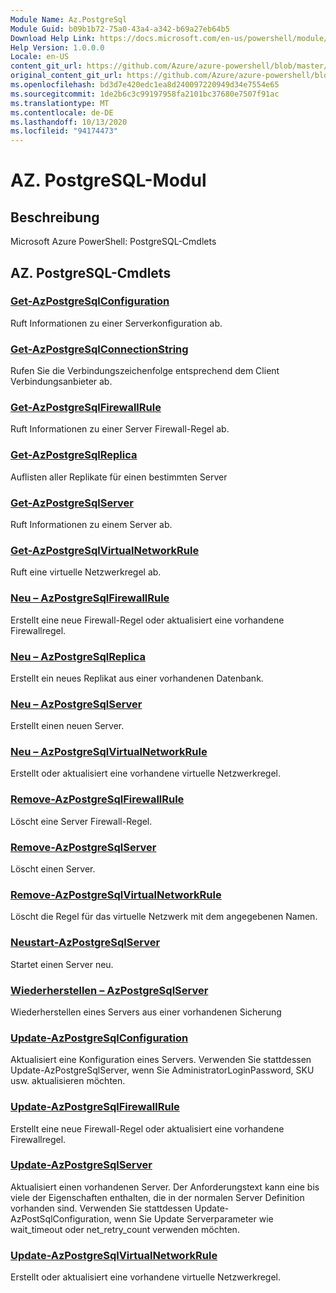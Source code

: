 ```yaml
---
Module Name: Az.PostgreSql
Module Guid: b09b1b72-75a0-43a4-a342-b69a27eb64b5
Download Help Link: https://docs.microsoft.com/en-us/powershell/module/az.postgresql
Help Version: 1.0.0.0
Locale: en-US
content_git_url: https://github.com/Azure/azure-powershell/blob/master/src/PostgreSql/help/Az.PostgreSql.md
original_content_git_url: https://github.com/Azure/azure-powershell/blob/master/src/PostgreSql/help/Az.PostgreSql.md
ms.openlocfilehash: bd3d7e420edc1ea8d240097220949d34e7554e65
ms.sourcegitcommit: 1de2b6c3c99197958fa2101bc37680e7507f91ac
ms.translationtype: MT
ms.contentlocale: de-DE
ms.lasthandoff: 10/13/2020
ms.locfileid: "94174473"
---
```

# AZ. PostgreSQL-Modul
## Beschreibung
Microsoft Azure PowerShell: PostgreSQL-Cmdlets

## AZ. PostgreSQL-Cmdlets
### [Get-AzPostgreSqlConfiguration](Get-AzPostgreSqlConfiguration.md)
Ruft Informationen zu einer Serverkonfiguration ab.

### [Get-AzPostgreSqlConnectionString](Get-AzPostgreSqlConnectionString.md)
Rufen Sie die Verbindungszeichenfolge entsprechend dem Client Verbindungsanbieter ab.

### [Get-AzPostgreSqlFirewallRule](Get-AzPostgreSqlFirewallRule.md)
Ruft Informationen zu einer Server Firewall-Regel ab.

### [Get-AzPostgreSqlReplica](Get-AzPostgreSqlReplica.md)
Auflisten aller Replikate für einen bestimmten Server

### [Get-AzPostgreSqlServer](Get-AzPostgreSqlServer.md)
Ruft Informationen zu einem Server ab.

### [Get-AzPostgreSqlVirtualNetworkRule](Get-AzPostgreSqlVirtualNetworkRule.md)
Ruft eine virtuelle Netzwerkregel ab.

### [Neu – AzPostgreSqlFirewallRule](New-AzPostgreSqlFirewallRule.md)
Erstellt eine neue Firewall-Regel oder aktualisiert eine vorhandene Firewallregel.

### [Neu – AzPostgreSqlReplica](New-AzPostgreSqlReplica.md)
Erstellt ein neues Replikat aus einer vorhandenen Datenbank.

### [Neu – AzPostgreSqlServer](New-AzPostgreSqlServer.md)
Erstellt einen neuen Server.

### [Neu – AzPostgreSqlVirtualNetworkRule](New-AzPostgreSqlVirtualNetworkRule.md)
Erstellt oder aktualisiert eine vorhandene virtuelle Netzwerkregel.

### [Remove-AzPostgreSqlFirewallRule](Remove-AzPostgreSqlFirewallRule.md)
Löscht eine Server Firewall-Regel.

### [Remove-AzPostgreSqlServer](Remove-AzPostgreSqlServer.md)
Löscht einen Server.

### [Remove-AzPostgreSqlVirtualNetworkRule](Remove-AzPostgreSqlVirtualNetworkRule.md)
Löscht die Regel für das virtuelle Netzwerk mit dem angegebenen Namen.

### [Neustart-AzPostgreSqlServer](Restart-AzPostgreSqlServer.md)
Startet einen Server neu.

### [Wiederherstellen – AzPostgreSqlServer](Restore-AzPostgreSqlServer.md)
Wiederherstellen eines Servers aus einer vorhandenen Sicherung

### [Update-AzPostgreSqlConfiguration](Update-AzPostgreSqlConfiguration.md)
Aktualisiert eine Konfiguration eines Servers.
Verwenden Sie stattdessen Update-AzPostgreSqlServer, wenn Sie AdministratorLoginPassword, SKU usw. aktualisieren möchten.

### [Update-AzPostgreSqlFirewallRule](Update-AzPostgreSqlFirewallRule.md)
Erstellt eine neue Firewall-Regel oder aktualisiert eine vorhandene Firewallregel.

### [Update-AzPostgreSqlServer](Update-AzPostgreSqlServer.md)
Aktualisiert einen vorhandenen Server.
Der Anforderungstext kann eine bis viele der Eigenschaften enthalten, die in der normalen Server Definition vorhanden sind.
Verwenden Sie stattdessen Update-AzPostSqlConfiguration, wenn Sie Update Serverparameter wie wait_timeout oder net_retry_count verwenden möchten.

### [Update-AzPostgreSqlVirtualNetworkRule](Update-AzPostgreSqlVirtualNetworkRule.md)
Erstellt oder aktualisiert eine vorhandene virtuelle Netzwerkregel.

